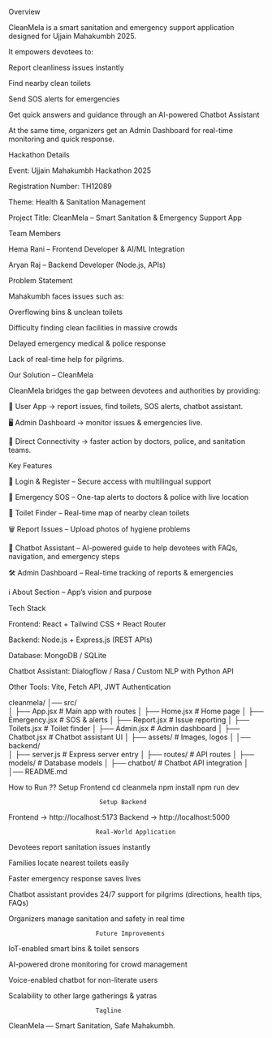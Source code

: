 Overview

CleanMela is a smart sanitation and emergency support application designed for Ujjain Mahakumbh 2025.

It empowers devotees to:

Report cleanliness issues instantly

Find nearby clean toilets

Send SOS alerts for emergencies

Get quick answers and guidance through an AI-powered Chatbot Assistant

At the same time, organizers get an Admin Dashboard for real-time monitoring and quick response.

Hackathon Details

Event: Ujjain Mahakumbh Hackathon 2025

Registration Number: TH12089

Theme: Health & Sanitation Management

Project Title: CleanMela – Smart Sanitation & Emergency Support App

Team Members

Hema Rani – Frontend Developer & AI/ML Integration

Aryan Raj – Backend Developer (Node.js, APIs)

Problem Statement

Mahakumbh faces issues such as:

Overflowing bins & unclean toilets

Difficulty finding clean facilities in massive crowds

Delayed emergency medical & police response

Lack of real-time help for pilgrims.

Our Solution – CleanMela

CleanMela bridges the gap between devotees and authorities by providing:

📲 User App → report issues, find toilets, SOS alerts, chatbot assistant.

🖥 Admin Dashboard → monitor issues & emergencies live.

🔗 Direct Connectivity → faster action by doctors, police, and sanitation teams.

Key Features

🔑 Login & Register – Secure access with multilingual support

🚨 Emergency SOS – One-tap alerts to doctors & police with live location

🚻 Toilet Finder – Real-time map of nearby clean toilets

🗑 Report Issues – Upload photos of hygiene problems

💬 Chatbot Assistant – AI-powered guide to help devotees with FAQs, navigation, and emergency steps

🛠 Admin Dashboard – Real-time tracking of reports & emergencies

ℹ️ About Section – App’s vision and purpose

Tech Stack

Frontend: React + Tailwind CSS + React Router

Backend: Node.js + Express.js (REST APIs)

Database: MongoDB / SQLite

Chatbot Assistant: Dialogflow / Rasa / Custom NLP with Python API

Other Tools: Vite, Fetch API, JWT Authentication

cleanmela/
│── src/                  
│   ├── App.jsx           # Main app with routes
│   ├── Home.jsx          # Home page
│   ├── Emergency.jsx     # SOS & alerts
│   ├── Report.jsx        # Issue reporting
│   ├── Toilets.jsx       # Toilet finder
│   ├── Admin.jsx         # Admin dashboard
│   ├── Chatbot.jsx       # Chatbot assistant UI
│   ├── assets/           # Images, logos
│
│── backend/              
│   ├── server.js         # Express server entry
│   ├── routes/           # API routes
│   ├── models/           # Database models
│   ├── chatbot/          # Chatbot API integration
│
│── README.md             

How to Run ??
                            Setup Frontend
cd cleanmela
npm install
npm run dev

                             Setup Backend

Frontend → http://localhost:5173
Backend → http://localhost:5000                           

                            Real-World Application

Devotees report sanitation issues instantly

Families locate nearest toilets easily

Faster emergency response saves lives

Chatbot assistant provides 24/7 support for pilgrims (directions, health tips, FAQs)

Organizers manage sanitation and safety in real time

                            Future Improvements

IoT-enabled smart bins & toilet sensors

AI-powered drone monitoring for crowd management

Voice-enabled chatbot for non-literate users

Scalability to other large gatherings & yatras  

                            Tagline

CleanMela — Smart Sanitation, Safe Mahakumbh.